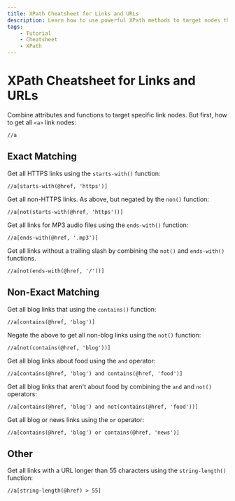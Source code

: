 ```yaml
---
title: XPath Cheatsheet for Links and URLs
description: Learn how to use powerful XPath methods to target nodes the contain specific links or URLs. Includes code examples.
tags:
    - Tutorial
    - Cheatsheet
    - XPath
---
```


# XPath Cheatsheet for Links and URLs
Combine attributes and functions to target specific link nodes. But first, how to get all `<a>` link nodes:

```text title=""
//a
```

## Exact Matching
Get all HTTPS links using the `starts-with()` function:

```text title=""
//a[starts-with(@href, 'https')]
```

Get all non-HTTPS links. As above, but negated by the `non()` function:

```text title=""
//a[not(starts-with(@href, 'https'))]
```

Get all links for MP3 audio files using the `ends-with()` function:

```text title=""
//a[ends-with(@href, '.mp3')]
```

Get all links without a trailing slash by combining the `not()` and `ends-with()` functions.

```text title=""
//a[not(ends-with(@href, '/'))]
```

## Non-Exact Matching
Get all blog links that using the `contains()` function:

```text title=""
//a[contains(@href, 'blog')]
```

Negate the above to get all non-blog links using the `not()` function:

```text title=""
//a[not(contains(@href, 'blog'))]
```

Get all blog links about food using the `and` operator:

```text title=""
//a[contains(@href, 'blog') and contains(@href, 'food')]
```

Get all blog links that aren't about food by combining the `and` and `not()` operators:

```text title=""
//a[contains(@href, 'blog') and not(contains(@href, 'food'))]
```

Get all blog or news links using the `or` operator:

```text title=""
//a[contains(@href, 'blog') or contains(@href, 'news')]
```

## Other
Get all links with a URL longer than 55 characters using the `string-length()` function:

```text title=""
//a[string-length(@href) > 55]
```
